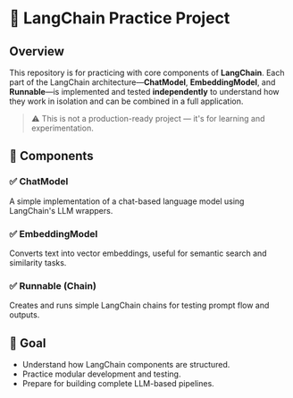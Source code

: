 
# 🧪 LangChain Practice Project

## Overview

This repository is for practicing with core components of **LangChain**. Each part of the LangChain architecture—**ChatModel**, **EmbeddingModel**, and **Runnable**—is implemented and tested **independently** to understand how they work in isolation and can be combined in a full application.

> ⚠️ This is not a production-ready project — it's for learning and experimentation.


## 🧩 Components

### ✅ ChatModel

A simple implementation of a chat-based language model using LangChain's LLM wrappers.


### ✅ EmbeddingModel

Converts text into vector embeddings, useful for semantic search and similarity tasks.



### ✅ Runnable (Chain)

Creates and runs simple LangChain chains for testing prompt flow and outputs.


## 🧠 Goal

* Understand how LangChain components are structured.
* Practice modular development and testing.
* Prepare for building complete LLM-based pipelines.
